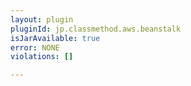 ```yaml
---
layout: plugin
pluginId: jp.classmethod.aws.beanstalk
isJarAvailable: true
error: NONE
violations: []

---
```

